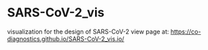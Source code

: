 # SARS-CoV-2_vis
visualization for the design of SARS-CoV-2
view page at: https://co-diagnostics.github.io/SARS-CoV-2_vis.io/
